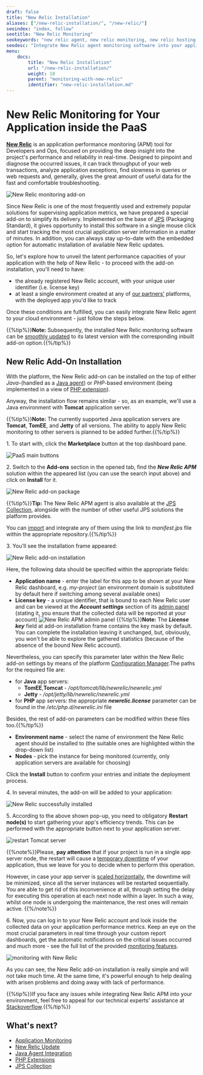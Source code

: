 ```yaml
---
draft: false
title: "New Relic Installation"
aliases: ["/new-relic-installation/", "/new-relic/"]
seoindex: "index, follow"
seotitle: "New Relic Monitoring"
seokeywords: "new relic agent, new relic monitoring, new relic hosting, new relic for cloud, application performance monitoring, new relic apm, install new relic, new relic tutorial, update new relic, new relic for php, new relic java agent, new relic java tomcat"
seodesc: "Integrate New Relic agent monitoring software into your application, hosted at the platform, in a few clicks. Always get the most recent monitoring features this tool provides with the inbuilt option of updates installation."
menu: 
    docs:
        title: "New Relic Installation"
        url: "/new-relic-installation/"
        weight: 10
        parent: "monitoring-with-new-relic"
        identifier: "new-relic-installation.md"
---
```


# New Relic Monitoring for Your Application inside the PaaS

**[New Relic](https://newrelic.com/)** is an application performance monitoring (APM) tool for Developers and Ops, focused on providing the deep insight into the project's performance and reliability in real-time. Designed to pinpoint and diagnose the occurred issues, it can track throughput of your web transactions, analyze application exceptions, find slowness in queries or web requests and, generally, gives the great amount of useful data for the fast and comfortable troubleshooting.

![New Relic monitoring add-on](01-new-relic-monitoring-addon.png)

Since New Relic is one of the most frequently used and extremely popular solutions for supervising application metrics, we have prepared a special add-on to simplify its delivery. Implemented on the base of [JPS](/jps/) (Packaging Standard), it gives opportunity to install this software in a single mouse click and start tracking the most crucial application server information in a matter of minutes. In addition, you can always stay up-to-date with the embedded option for automatic installation of available New Relic updates.

So, let's explore how to unveil the latent performance capacities of your application with the help of New Relic - to proceed with the add-on installation, you'll need to have:
 
* the already registered New Relic account, with your unique user identifier (i.e. license key)
* at least a single environment created at any of [our partners'](https://www.virtuozzo.com/application-platform-partners/) platforms, with the deployed app you'd like to track

Once these conditions are fulfilled, you can easily integrate New Relic agent to your cloud environment - just follow the steps below.

{{%tip%}}**Note:** Subsequently, the installed New Relic monitoring software can be [smoothly updated](/update-new-relic/) to its latest version with the corresponding inbuilt add-on option.{{%/tip%}}


## New Relic Add-On Installation

With the platform, the New Relic add-on can be installed on the top of either *Java-*(handled as a [Java agent](/javaagent/)) or *PHP*-based environment (being implemented in a view of [PHP extension](/php-extensions/)).

Anyway, the installation flow remains similar - so, as an example, we'll use a Java environment with **Tomcat** application server.

{{%tip%}}**Note:** The currently supported Java application servers are **Tomcat**, **TomEE**, and **Jetty** of all versions. The ability to apply New Relic monitoring to other servers is planned to be added further.{{%/tip%}}

1\. To start with, click the **Marketplace** button at the top dashboard pane.

![PaaS main buttons](02-paas-main-buttons.png)

2\. Switch to the **Add-ons** section in the opened tab, find the ***New Relic APM*** solution within the appeared list (you can use the search input above) and click on **Install** for it.

![New Relic add-on package](03-new-relic-add-on-package.png)

{{%tip%}}**Tip:** The New Relic APM agent is also available at the [JPS Collection](https://github.com/jelastic-jps), alongside with the number of other useful JPS solutions the platform provides. 

You can [import](/environment-import/) and integrate any of them using the link to *manifest.jps* file within the appropriate repository.{{%/tip%}}

3\. You'll see the installation frame appeared:

![New Relic add-on installation](04-new-relic-add-on-installation.png)

Here, the following data should be specified within the appropriate fields:  

* **Application name** - enter the label for this app to be shown at your New Relic dashboard, e.g. *my-project* (an environment domain is substituted by default here if switching among several available ones)
* **License key** - a unique identifier, that is bound to each New Relic user and can be viewed at the ***Account settings*** section of its [admin panel](https://login.newrelic.com/login) (stating it, you ensure that the collected data will be reported at your account)
![New Relic APM admin panel](05-new-relic-apm-admin-panel.png)
{{%tip%}}**Note:** The ***License key*** field at add-on installation frame contains the key mask by default. You can complete the installation leaving it unchanged, but, obviously, you won't be able to explore the gathered statistics (because of the absence of the bound New Relic account).

Nevertheless, you can specify this parameter later within the New Relic add-on settings by means of the platform [Configuration Manager](/configuration-file-manager/).The paths for the required file are:

* for **Java** app servers:
    * **TomEE**,**Tomcat** - */opt/tomcat/lib/newrelic/newrelic.yml*
    * **Jetty** - */opt/jetty/lib/newrelic/newrelic.yml*
* for **PHP** app servers: the appropriate ***newrelic.license*** parameter can be found in the */etc/php.d/newrelic.ini* file

Besides, the rest of add-on parameters can be modified within these files too.{{%/tip%}}

* **Environment name** - select the name of environment the New Relic agent should be installed to (the suitable ones are highlighted within the drop-down list)
* **Nodes** - pick the instance for being monitored (currently, only application servers are available for choosing)

Click the **Install** button to confirm your entries and initiate the deployment process.
 
4\. In several minutes, the add-on will be added to your application:

![New Relic successfully installed](06-new-relic-successfully-installed.png)

5\. According to the above shown pop-up, you need to obligatory **Restart node(s)** to start gathering your app's efficiency trends. This can be performed with the appropriate button next to your application server.

![restart Tomcat server](07-restart-tomcat-server.png)

{{%note%}}Please, **pay attention** that if your project is run in a single app server node, the restart will cause a <u>temporary downtime</u> of your application, thus we leave for you to decide when to perform this operation.

However, in case your app server is [scaled horizontally](/horizontal-scaling/), the downtime will be minimized, since all the server instances will be restarted sequentially. You are able to get rid of this inconvenience at all, through setting the delay for executing this operation at each next node within a layer. In such a way, whilst one node is undergoing the maintenance, the rest ones will remain active.
{{%/note%}}

6\. Now, you can log in to your New Relic account and look inside the collected data on your application performance metrics. Keep an eye on the most crucial parameters in real time through your custom report dashboards, get the automatic notifications on the critical issues occurred and much more - see the full list of the provided [monitoring features](https://newrelic.com/products/application-monitoring/features).

![monitoring with New Relic](08-monitoring-with-new-relic.png)

As you can see, the New Relic add-on installation is really simple and will not take much time. At the same time, it's powerful enough to help dealing with arisen problems and doing away with lack of performance.

{{%tip%}}If you face any issues while integrating New Relic APM into your environment, feel free to appeal for our technical experts' assistance at [Stackoverflow](https://stackoverflow.com/questions/tagged/jelastic).{{%/tip%}}


## What's next?

* [Application Monitoring](/view-app-statistics/)
* [New Relic Update](/update-new-relic/)
* [Java Agent Integration](/javaagent/)
* [PHP Extensions](/php-extensions/)
* [JPS Collection](https://github.com/jelastic-jps)